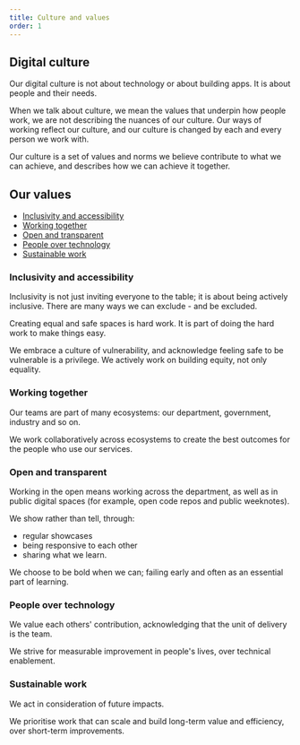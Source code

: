 ```yaml
---
title: Culture and values
order: 1
---
```


## Digital culture

Our digital culture is not about technology or about building apps. It is about people and their needs.

When we talk about culture, we mean the values that underpin how people work, we are not describing the nuances of our culture. Our ways of working reflect our culture, and our culture is changed by each and every person we work with.

Our culture is a set of values and norms we believe contribute to what we can achieve, and describes how we can achieve it together.

## Our values

- [Inclusivity and accessibility](#inclusivity-accessibility)
- [Working together](#working-together)
- [Open and transparent](#open-and-transparent)
- [People over technology](#people-over-technology)
- [Sustainable work](#sustainable-work)

### Inclusivity and accessibility

Inclusivity is not just inviting everyone to the table; it is about being actively inclusive. There are many ways we can exclude - and be excluded.

Creating equal and safe spaces is hard work. It is part of doing the hard work to make things easy.

We embrace a culture of vulnerability, and acknowledge feeling safe to be vulnerable is a privilege. We actively work on building equity, not only equality.

### Working together

Our teams are part of many ecosystems: our department, government, industry and so on.

We work collaboratively across ecosystems to create the best outcomes for the people who use our services.

### Open and transparent

Working in the open means working across the department, as well as in public digital spaces (for example, open code repos and public weeknotes).

We show rather than tell, through:
- regular showcases
- being responsive to each other
- sharing what we learn.

We choose to be bold when we can; failing early and often as an essential part of learning.

### People over technology

We value each others' contribution, acknowledging that the unit of delivery is the team.

We strive for measurable improvement in people's lives, over technical enablement.

### Sustainable work

We act in consideration of future impacts.

We prioritise work that can scale and build long-term value and efficiency, over short-term improvements.
